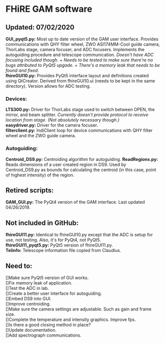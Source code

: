 # FHiRE GAM software
## Updated: 07/02/2020 

__GUI_pyqt5.py:__ Most up to date version of the GAM user interface. Provides communications with QHY filter wheel, ZWO ASI174MM-Cool guide camera, ThorLabs stage, camera focuser, and ADC focusers. Implements the autoguiding procedure and telescope communication. *Doesn't have ADC focusing included though.* + *Needs to be tested to make sure there're no bugs attributed to PyQt5 upgade.* + *There's a memory leak that needs to be found and fixed.*  
__fhireGUI10.py:__ Provides PyQt5 interface layout and definitions created using QtCreator. Derived from fhireGUI10.ui (needs to be kept in the same directory). Version allows for ADC testing.  

### Devices:
__LTS300.py:__ Driver for ThorLabs stage used to switch between OPEN, the mirror, and beam splitter. *Currently doesn't provide protocol to receive location from stage. (Not absolutely necessary though.)*  
__easydriver.py:__ Driver for the camera focuser.   
__filterclient.py:__ IndiClient loop for device communications with QHY filter wheel and the ZWO guide camera.  

### Autoguiding:
__Centroid_DS9.py:__ Centroiding algorithm for autoguiding. 
__ReadRegions.py:__ Reads dimensions of a user created region in DS9. Used by Centroid_DS9.py as bounds for calculating the centroid (in this case, point of highest intensity) of the region.

## Retired scripts:
__GAM_GUI.py:__ The PyQt4 version of the GAM interface. Last updated 04/26/2019.

## Not included in GitHub:  
__fhireGUI11.py:__ Identical to fhireGUI10.py except that the ADC is setup for use, not testing. Also, it's for PyQt4, not PyQt5.  
__fhireGUI11_pyqt5.py:__ PyQt5 version of fhireGUI11.py.  
__Telinfo:__ Telescope information file copied from Claudius.

## Need to:
[]Make sure PyQt5 version of GUI works.  
[]Fix memory leak of application.  
[]Test the ADC in lab.  
[]Create a better user interface for autoguiding.  
[]Embed DS9 into GUI.  
[]Improve centroiding.  
[]Make sure the camera settings are adjustable. Such as gain and frame size.  
[]Complete the temperature and intensity graphics. Improve fps.  
[]Is there a good closing method in place?  
[]Update documentation.  
[]Add spectrograph communications.  
